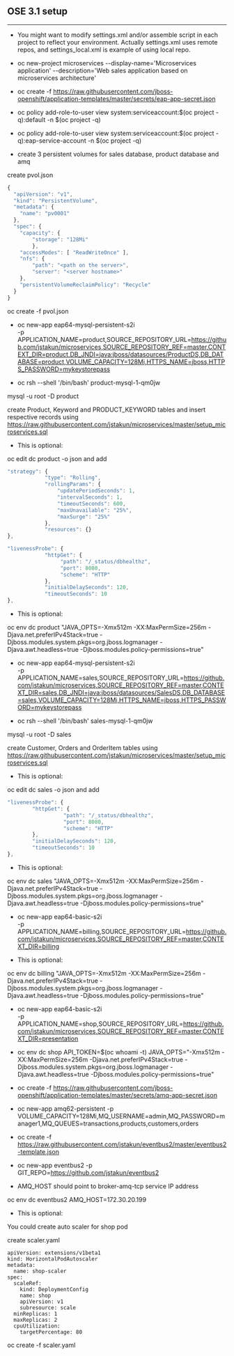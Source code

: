 
## OSE 3.1 setup 

---

* You might want to modify settings.xml and/or assemble script in each project to reflect your environment. Actually settings.xml uses remote repos, and settings_local.xml is example of using local repo.

* oc new-project microservices --display-name='Microservices application' --description='Web sales application based on microservices architecture'

* oc create -f https://raw.githubusercontent.com/jboss-openshift/application-templates/master/secrets/eap-app-secret.json

* oc policy add-role-to-user view system:serviceaccount:$(oc project -q):default -n $(oc project -q)

* oc policy add-role-to-user view system:serviceaccount:$(oc project -q):eap-service-account -n $(oc project -q)

* create 3 persistent volumes for sales database, product database and amq

create pvol.json

```javascript
{
  "apiVersion": "v1",
  "kind": "PersistentVolume",
  "metadata": {
    "name": "pv0001"
  },
  "spec": {
    "capacity": {
        "storage": "128Mi"
        },
    "accessModes": [ "ReadWriteOnce" ],
    "nfs": {
        "path": "<path on the server>",
        "server": "<server hostname>"
    },
    "persistentVolumeReclaimPolicy": "Recycle"
  }
}
```

oc create -f pvol.json

* oc new-app eap64-mysql-persistent-s2i \
    -p APPLICATION_NAME=product,SOURCE_REPOSITORY_URL=https://github.com/jstakun/microservices,SOURCE_REPOSITORY_REF=master,CONTEXT_DIR=product,DB_JNDI=java:jboss/datasources/ProductDS,DB_DATABASE=product,VOLUME_CAPACITY=128Mi,HTTPS_NAME=jboss,HTTPS_PASSWORD=mykeystorepass

* oc rsh --shell '/bin/bash' product-mysql-1-qm0jw

mysql -u root -D product

create Product, Keyword and PRODUCT_KEYWORD tables and insert respective records using https://raw.githubusercontent.com/jstakun/microservices/master/setup_microservices.sql

* This is optional:

oc edit dc product -o json and add

```javascript
"strategy": {
            "type": "Rolling",
            "rollingParams": {
                "updatePeriodSeconds": 1,
                "intervalSeconds": 1,
                "timeoutSeconds": 600,
                "maxUnavailable": "25%",
                "maxSurge": "25%"
            },
            "resources": {}
},

"livenessProbe": {
            "httpGet": {
                 "path": "/_status/dbhealthz",
                 "port": 8080,
                 "scheme": "HTTP"
            },
            "initialDelaySeconds": 120,
            "timeoutSeconds": 10
},
```

* This is optional: 

oc env dc product "JAVA_OPTS=-Xmx512m -XX:MaxPermSize=256m -Djava.net.preferIPv4Stack=true -Djboss.modules.system.pkgs=org.jboss.logmanager -Djava.awt.headless=true -Djboss.modules.policy-permissions=true"

* oc new-app eap64-mysql-persistent-s2i \
    -p APPLICATION_NAME=sales,SOURCE_REPOSITORY_URL=https://github.com/jstakun/microservices,SOURCE_REPOSITORY_REF=master,CONTEXT_DIR=sales,DB_JNDI=java:jboss/datasources/SalesDS,DB_DATABASE=sales,VOLUME_CAPACITY=128Mi,HTTPS_NAME=jboss,HTTPS_PASSWORD=mykeystorepass

* oc rsh --shell '/bin/bash' sales-mysql-1-qm0jw

mysql -u root -D sales

create Customer, Orders and OrderItem tables using https://raw.githubusercontent.com/jstakun/microservices/master/setup_microservices.sql

* This is optional: 

oc edit dc sales -o json and add

```javascript
"livenessProbe": {
        "httpGet": {
                  "path": "/_status/dbhealthz",
                  "port": 8080,
                  "scheme": "HTTP"
        },
        "initialDelaySeconds": 120,
        "timeoutSeconds": 10
},
```

* This is optional: 

oc env dc sales "JAVA_OPTS=-Xmx512m -XX:MaxPermSize=256m -Djava.net.preferIPv4Stack=true -Djboss.modules.system.pkgs=org.jboss.logmanager -Djava.awt.headless=true -Djboss.modules.policy-permissions=true"

* oc new-app eap64-basic-s2i \
    -p APPLICATION_NAME=billing,SOURCE_REPOSITORY_URL=https://github.com/jstakun/microservices,SOURCE_REPOSITORY_REF=master,CONTEXT_DIR=billing

* This is optional:

oc env dc billing "JAVA_OPTS=-Xmx512m -XX:MaxPermSize=256m -Djava.net.preferIPv4Stack=true -Djboss.modules.system.pkgs=org.jboss.logmanager -Djava.awt.headless=true -Djboss.modules.policy-permissions=true"

* oc new-app eap64-basic-s2i \
    -p APPLICATION_NAME=shop,SOURCE_REPOSITORY_URL=https://github.com/jstakun/microservices,SOURCE_REPOSITORY_REF=master,CONTEXT_DIR=presentation

* oc env dc shop API_TOKEN=$(oc whoami -t) JAVA_OPTS="-Xmx512m -XX:MaxPermSize=256m -Djava.net.preferIPv4Stack=true -Djboss.modules.system.pkgs=org.jboss.logmanager -Djava.awt.headless=true -Djboss.modules.policy-permissions=true"

* oc create -f https://raw.githubusercontent.com/jboss-openshift/application-templates/master/secrets/amq-app-secret.json

* oc new-app amq62-persistent -p VOLUME_CAPACITY=128Mi,MQ_USERNAME=admin,MQ_PASSWORD=manager1,MQ_QUEUES=transactions,products,customers,orders  

* oc create -f https://raw.githubusercontent.com/jstakun/eventbus2/master/eventbus2-template.json

* oc new-app eventbus2 -p GIT_REPO=https://github.com/jstakun/eventbus2

* AMQ_HOST should point to broker-amq-tcp service IP address

oc env dc eventbus2 AMQ_HOST=172.30.20.199

* This is optional:

You could create auto scaler for shop pod

create scaler.yaml

```
apiVersion: extensions/v1beta1
kind: HorizontalPodAutoscaler
metadata:
  name: shop-scaler 
spec:
  scaleRef:
    kind: DeploymentConfig 
    name: shop 
    apiVersion: v1 
    subresource: scale
  minReplicas: 1 
  maxReplicas: 2
  cpuUtilization:
    targetPercentage: 80 
```

oc create -f scaler.yaml


